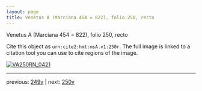 ```yaml
---
layout: page
title: Venetus A (Marciana 454 = 822), folio 250, recto
---
```


Venetus A (Marciana 454 = 822), folio 250, recto

Cite this object as `urn:cite2:hmt:msA.v1:250r`.  The full image is linked to a citation tool you can use to cite regions of the image.

[![VA250RN_0421](http://www.homermultitext.org/iipsrv?IIIF=/project/homer/pyramidal/deepzoom/hmt/vaimg/2017a/VA250RN_0421.tif/full/800,/0/default.jpg)](http://www.homermultitext.org/ict2/?urn=urn:cite2:hmt:vaimg.2017a:VA250RN_0421) 

---

previous:  [249v](../249v/) | next: [250v](../250v/)